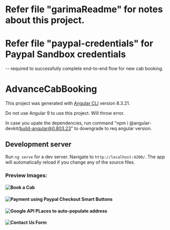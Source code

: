 # Refer file "garimaReadme" for notes about this project.

# Refer file "paypal-credentials" for Paypal Sandbox credentials 
 -- required to successfully complete end-to-end flow for new cab booking.


# AdvanceCabBooking

This project was generated with [Angular CLI](https://github.com/angular/angular-cli) version 8.3.21.

Do not use Angular 9 to use this project. Will throw error. 

In case you upate the dependencies, run command "npm i @angular-devkit/build-angular@0.803.23" to downgrade to req angular version.

## Development server

Run `ng serve` for a dev server. Navigate to `http://localhost:4200/`. The app will automatically reload if you change any of the source files.

### Preview Images: 

#### ![Book a Cab](https://github.com/GarimaK1/AdvanceCabBooking_Deployed/blob/master/ImagePreviewBookCab.png)

#### ![Payment using Paypal Checkout Smart Buttons](https://github.com/GarimaK1/AdvanceCabBooking_Deployed/blob/master/ImagePreviewPaypalSmartButtons.jpg)

#### ![Google API PLaces to auto-populate address](https://github.com/GarimaK1/AdvanceCabBooking_Deployed/blob/master/ImagePreviewGooglePlacesAPI.jpg)

#### ![Contact Us Form](https://github.com/GarimaK1/AdvanceCabBooking_Deployed/blob/master/ImagePreviewContactUs.jpg)
